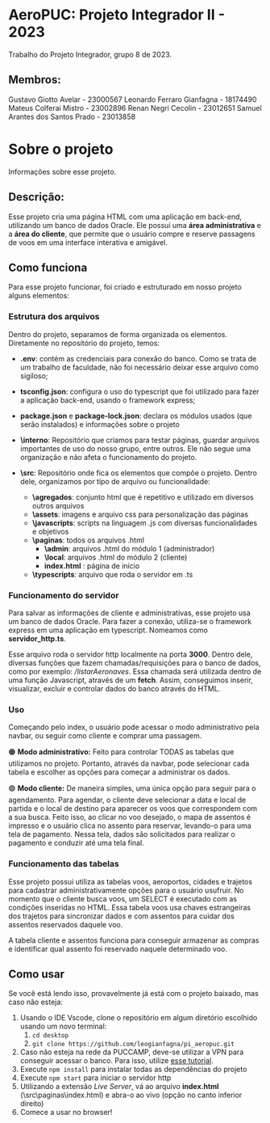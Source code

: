 # AeroPUC: Projeto Integrador II - 2023
Trabalho do Projeto Integrador, grupo 8 de 2023.

## Membros:
Gustavo Giotto Avelar - 23000567
Leonardo Ferraro Gianfagna - 18174490
Mateus Colferai Mistro - 23002896
Renan Negri Cecolin - 23012651
Samuel Arantes dos Santos Prado - 23013858


# Sobre o projeto
Informações sobre esse projeto.

## Descrição:
Esse projeto cria uma página HTML com uma aplicação em back-end, utilizando um banco de dados Oracle. Ele possui uma **área administrativa** e a **área do cliente**, que permite que o usuário compre e reserve passagens de voos em uma interface interativa e amigável.

## Como funciona
Para esse projeto funcionar, foi criado e estruturado em nosso projeto alguns elementos:

### Estrutura dos arquivos
Dentro do projeto, separamos de forma organizada os elementos. Diretamente no repositório do projeto, temos:
- **.env**: contém as credenciais para conexão do banco. Como se trata de um trabalho de faculdade, não foi necessário deixar esse arquivo como sigiloso;
- **tsconfig.json**: configura o uso do typescript que foi utilizado para fazer a aplicação back-end, usando o framework express;
- **package.json** e **package-lock.json**: declara os módulos usados (que serão instalados) e informações sobre o projeto

- **\interno**: Repositório que criamos para testar páginas, guardar arquivos importantes de uso do nosso grupo, entre outros. Ele não segue uma organização e não afeta o funcionamento do projeto.
- **\src**: Repositório onde fica os elementos que compõe o projeto. Dentro dele, organizamos por tipo de arquivo ou funcionalidade:
  - **\agregados**: conjunto html que é repetitivo e utilizado em diversos outros arquivos
  - **\assets**: imagens e arquivo css para personalização das páginas
  - **\javascripts**: scripts na linguagem .js com diversas funcionalidades e objetivos
  - **\paginas**: todos os arquivos .html
    - **\admin**: arquivos .html do módulo 1 (administrador)
    - **\local**: arquivos .html do módulo 2 (cliente)
    - **index.html** : página de início
  - **\typescripts**: arquivo que roda o servidor em .ts
    
### Funcionamento do servidor
Para salvar as informações de cliente e administrativas, esse projeto usa um banco de dados Oracle. Para fazer a conexão, utiliza-se o framework express em uma aplicação em typescript. Nomeamos como **servidor_http.ts**.

Esse arquivo roda o servidor http localmente na porta **3000**. Dentro dele, diversas funções que fazem chamadas/requisições para o banco de dados, como por exemplo: */listarAeronaves*. Essa chamada será utilizada dentro de uma função Javascript, através de um **fetch**. Assim, conseguimos inserir, visualizar, excluir e controlar dados do banco através do HTML.

### Uso
Começando pelo index, o usuário pode acessar o modo administrativo pela navbar, ou seguir como cliente e comprar uma passagem.

🟠 **Modo administrativo:** Feito para controlar TODAS as tabelas que utilizamos no projeto. Portanto, através da navbar, pode selecionar cada tabela e escolher as opções para começar a administrar os dados.

🟢 **Modo cliente:** De maneira simples, uma única opção para seguir para o agendamento. Para agendar, o cliente deve selecionar a data e local de partida e o local de destino para aparecer os voos que correspondem com a sua busca. Feito isso, ao clicar no voo desejado, o mapa de assentos é impresso e o usuário clica no assento para reservar, levando-o para uma tela de pagamento. Nessa tela, dados são solicitados para realizar o pagamento e conduzir até uma tela final.

### Funcionamento das tabelas
Esse projeto possui utiliza as tabelas voos, aeroportos, cidades e trajetos para cadastrar administrativamente opções para o usuário usufruir. No momento que o cliente busca voos, um SELECT é executado com as condições inseridas no HTML. Essa tabela voos usa chaves estrangeiras dos trajetos para sincronizar dados e com assentos para cuidar dos assentos reservados daquele voo.

A tabela cliente e assentos funciona para conseguir armazenar as compras e identificar qual assento foi reservado naquele determinado voo.

## Como usar
Se você está lendo isso, provavelmente já está com o projeto baixado, mas caso não esteja:
1. Usando o IDE Vscode, clone o repositório em algum diretório escolhido usando um novo terminal:
    1. `cd desktop`
    2. `git clone https://github.com/leogianfagna/pi_aeropuc.git`
2. Caso não esteja na rede da PUCCAMP, deve-se utilizar a VPN para conseguir acessar o banco. Para isso, utilize [esse tutorial](https://github.com/leogianfagna/pi_aeropuc).
4. Execute `npm install` para instalar todas as dependências do projeto
5. Execute `npm start` para iniciar o servidor http
6. Utilizando a extensão *Live Server*, vá ao arquivo **index.html** (\src\paginas\index.html) e abra-o ao vivo (opção no canto inferior direito)
7. Comece a usar no browser!

   

